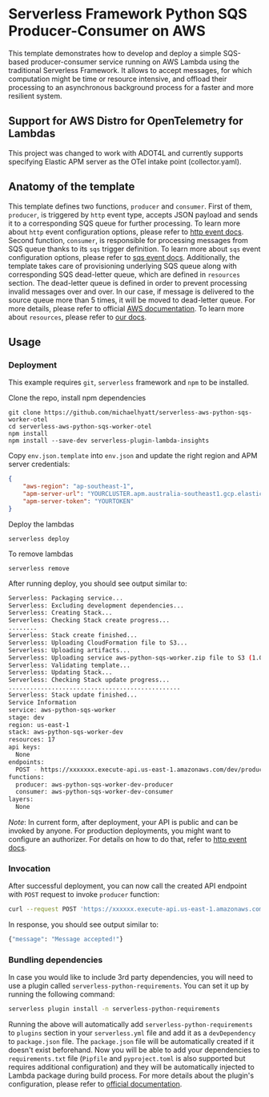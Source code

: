 <!--
title: 'Serverless Framework Python SQS Producer-Consumer on AWS'
description: 'This template demonstrates how to develop and deploy a simple SQS-based producer-consumer service running on AWS Lambda using the traditional Serverless Framework.'
layout: Doc
framework: v2
platform: AWS
language: Python
authorLink: 'https://github.com/serverless'
authorName: 'Serverless, inc.'
authorAvatar: 'https://avatars1.githubusercontent.com/u/13742415?s=200&v=4'
-->

# Serverless Framework Python SQS Producer-Consumer on AWS

This template demonstrates how to develop and deploy a simple SQS-based producer-consumer service running on AWS Lambda using the traditional Serverless Framework. It allows to accept messages, for which computation might be time or resource intensive, and offload their processing to an asynchronous background process for a faster and more resilient system.

## Support for AWS Distro for OpenTelemetry for Lambdas
This project was changed to work with ADOT4L and currently supports specifying Elastic APM server as the OTel intake point (collector.yaml).

## Anatomy of the template

This template defines two functions, `producer` and `consumer`. First of them, `producer`, is triggered by `http` event type, accepts JSON payload and sends it to a corresponding SQS queue for further processing. To learn more about `http` event configuration options, please refer to [http event docs](https://www.serverless.com/framework/docs/providers/aws/events/apigateway/). Second function, `consumer`, is responsible for processing messages from SQS queue thanks to its `sqs` trigger definition. To learn more about `sqs` event configuration options, please refer to [sqs event docs](https://www.serverless.com/framework/docs/providers/aws/events/sqs/). Additionally, the template takes care of provisioning underlying SQS queue along with corresponding SQS dead-letter queue, which are defined in `resources` section. The dead-letter queue is defined in order to prevent processing invalid messages over and over. In our case, if message is delivered to the source queue more than 5 times, it will be moved to dead-letter queue. For more details, please refer to official [AWS documentation](https://docs.aws.amazon.com/lambda/latest/dg/with-sqs.html). To learn more about `resources`, please refer to [our docs](https://www.serverless.com/framework/docs/providers/aws/guide/resources/).

## Usage

### Deployment

This example requires `git`, `serverless` framework and `npm` to be installed.

Clone the repo, install npm dependencies
```
git clone https://github.com/michaelhyatt/serverless-aws-python-sqs-worker-otel
cd serverless-aws-python-sqs-worker-otel
npm install
npm install --save-dev serverless-plugin-lambda-insights
```

Copy `env.json.template` into `env.json` and update the right region and APM server credentials:
```json
{
    "aws-region": "ap-southeast-1",
    "apm-server-url": "YOURCLUSTER.apm.australia-southeast1.gcp.elastic-cloud.com:443",
    "apm-server-token": "YOURTOKEN"
}

```

Deploy the lambdas
```
serverless deploy
```

To remove lambdas
```
serverless remove
```


After running deploy, you should see output similar to:

```bash
Serverless: Packaging service...
Serverless: Excluding development dependencies...
Serverless: Creating Stack...
Serverless: Checking Stack create progress...
........
Serverless: Stack create finished...
Serverless: Uploading CloudFormation file to S3...
Serverless: Uploading artifacts...
Serverless: Uploading service aws-python-sqs-worker.zip file to S3 (1.04 KB)...
Serverless: Validating template...
Serverless: Updating Stack...
Serverless: Checking Stack update progress...
................................................
Serverless: Stack update finished...
Service Information
service: aws-python-sqs-worker
stage: dev
region: us-east-1
stack: aws-python-sqs-worker-dev
resources: 17
api keys:
  None
endpoints:
  POST - https://xxxxxxx.execute-api.us-east-1.amazonaws.com/dev/produce
functions:
  producer: aws-python-sqs-worker-dev-producer
  consumer: aws-python-sqs-worker-dev-consumer
layers:
  None
```

_Note_: In current form, after deployment, your API is public and can be invoked by anyone. For production deployments, you might want to configure an authorizer. For details on how to do that, refer to [http event docs](https://www.serverless.com/framework/docs/providers/aws/events/apigateway/).

### Invocation

After successful deployment, you can now call the created API endpoint with `POST` request to invoke `producer` function:

```bash
curl --request POST 'https://xxxxxx.execute-api.us-east-1.amazonaws.com/dev/produce' --header 'Content-Type: application/json' --data-raw '{"name": "John"}'
```

In response, you should see output similar to:

```bash
{"message": "Message accepted!"}
```

### Bundling dependencies

In case you would like to include 3rd party dependencies, you will need to use a plugin called `serverless-python-requirements`. You can set it up by running the following command:

```bash
serverless plugin install -n serverless-python-requirements
```

Running the above will automatically add `serverless-python-requirements` to `plugins` section in your `serverless.yml` file and add it as a `devDependency` to `package.json` file. The `package.json` file will be automatically created if it doesn't exist beforehand. Now you will be able to add your dependencies to `requirements.txt` file (`Pipfile` and `pyproject.toml` is also supported but requires additional configuration) and they will be automatically injected to Lambda package during build process. For more details about the plugin's configuration, please refer to [official documentation](https://github.com/UnitedIncome/serverless-python-requirements).
